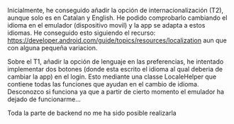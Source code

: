Inicialmente, he conseguido añadir la opción de internacionalización (T2), aunque solo es en Catalan y English. He podido comprobarlo cambiando el idioma en el emulador (dispositivo movil) y la app se adapta a estos idiomas. He conseguido esto siguiendo el recurso: https://developer.android.com/guide/topics/resources/localization aun que con alguna pequeña variacion.

Sobre el T1, añadir la opción de lenguaje en las preferencias, he intentado implementar dos botones (donde esta escrito el idioma al qual deberia de cambiar la app) en el login. Esto mediante una classe LocaleHelper que contiene todas las funciones que ayudan en el cambio de idioma. Desconozco si funciona ya que a partir de cierto momento el emulador ha dejado de funcionarme...

Toda la parte de backend no me ha sido posible realizarla
 
